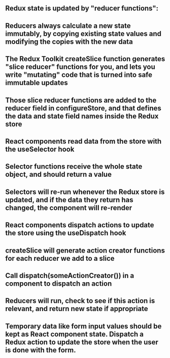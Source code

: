## Redux state is updated by "reducer functions":
## Reducers always calculate a new state immutably, by copying existing state values and modifying the copies with the new data
## The Redux Toolkit createSlice function generates "slice reducer" functions for you, and lets you write "mutating" code that is turned into safe immutable updates
## Those slice reducer functions are added to the reducer field in configureStore, and that defines the data and state field names inside the Redux store
## React components read data from the store with the useSelector hook
## Selector functions receive the whole state object, and should return a value
## Selectors will re-run whenever the Redux store is updated, and if the data they return has changed, the component will re-render
## React components dispatch actions to update the store using the useDispatch hook
## createSlice will generate action creator functions for each reducer we add to a slice
## Call dispatch(someActionCreator()) in a component to dispatch an action
## Reducers will run, check to see if this action is relevant, and return new state if appropriate
## Temporary data like form input values should be kept as React component state. Dispatch a Redux action to update the store when the user is done with the form.
